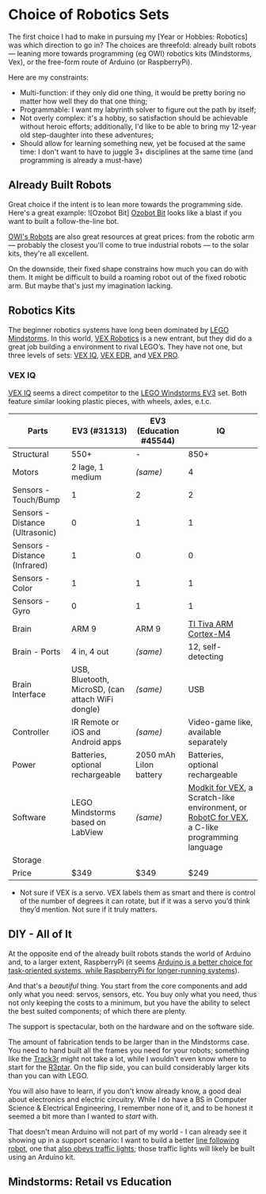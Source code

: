 # Choice of Robotics Sets

The first choice I had to make in pursuing my [Year or Hobbies: Robotics] was which direction to go in? The choices are threefold: already built robots — leaning more towards programming (eg OWI) robotics kits (Mindstorms, Vex), or the free-form route of Arduino (or RaspberryPi). 

Here are my constraints:
- Multi-function: if they only did one thing, it would be pretty boring no matter how well they do that one thing;
- Programmable: I want my labyrinth solver to figure out the path by itself;
- Not overly complex: it's a hobby, so satisfaction should be achievable without heroic efforts; additionally, I'd like to be able to bring my 12-year old step-daughter into these adventures;
- Should allow for learning something new, yet be focused at the same time: I don't want to have to juggle 3+ disciplines at the same time (and programming is already a must-have)

## Already Built Robots
Great choice if the intent is to lean more towards the programming side. Here's a great example: 
![Ozobot Bit]
[Ozobot Bit](http://ozobot.com/products/ozobot-bit) looks like a blast if you want to built a follow-the-line bot.

[OWI's Robots](http://www.owirobot.com) are also great resources at great prices: from the robotic arm — probably the closest you'll come to true industrial robots — to the solar kits, they're all excellent. 

On the downside, their fixed shape constrains how much you can do with them. It might be difficult to build a roaming robot out of the fixed robotic arm. But maybe that's just my imagination lacking.

## Robotics Kits

The beginner robotics systems have long been dominated by [LEGO Mindstorms](#ev3). In this world, [VEX Robotics](#vex) is a new entrant, but they did do a great job building a environment to rival LEGO’s. They have not one, but three levels of sets: [VEX IQ](#vexiq), [VEX EDR](#vexedr), and [VEX PRO](#vexpro).

### VEX IQ
[VEX IQ](#vexiq) seems a direct competitor to the [LEGO Windstorms EV3](#ev3) set. Both feature similar looking plastic pieces, with wheels, axles, e.t.c.

|  Parts | EV3 (#31313) | EV3 (Education #45544) | IQ |
|--------|--------------|------------------------|---|
| Structural |     550+ |                 - |  850+ |
| Motors | 2 lage, 1 medium | *(same)* | 4 |
| Sensors  - Touch/Bump | 1 | 2 | 2 |
| Sensors  - Distance (Ultrasonic) | 0 | 1 | 1 |
| Sensors - Distance (Infrared) | 1 | 0 | 0 |
| Sensors  - Color | 1 | 1 | 1 |
| Sensors  - Gyro | 0 | 1 | 1 |
| Brain | ARM 9 | ARM 9 | [TI Tiva ARM Cortex-M4](http://www.vexrobotics.com/brain-g.html) | 
| Brain - Ports | 4 in, 4 out |  *(same)* | 12, self-detecting |
| Brain Interface | USB, Bluetooth, MicroSD, (can attach WiFi dongle) |  *(same)* | USB |
| Controller | IR Remote or iOS and Android apps |  *(same)* | Video-game like, available separately |
| Power | Batteries, optional rechargeable | 2050 mAh LiIon battery | Batteries, optional rechargeable |
| Software | LEGO Mindstorms based on LabView | *(same)* | [Modkit for VEX](http://www.modkit.com/vex), a Scratch-like environment, or [RobotC for VEX](http://www.robotc.net/download/vexrobotics/), a C-like programming language |
| Storage | 
| Price | $349 | $349 |  $249 |

- Not sure if VEX is a servo. VEX labels them as smart and there is control of the number of degrees it can rotate, but if it was a servo you’d think they’d mention. Not sure if it truly matters.

## DIY - All of It

At the opposite end of the already built robots stands the world of Arduino and, to a larger extent, RaspberryPi (it seems [Arduino is a better choice for task-oriented systems, while RaspberryPi for longer-running systems](#arduino-vs-rpi)).

And that's a *beautiful* thing. You start from the core components and add only what you need: servos, sensors, etc. You buy only what you need, thus not only keeping the costs to a minimum, but you have the ability to select the best suited components; of which there are plenty.

The support is spectacular, both on the hardware and on the software side.

The amount of fabrication tends to be larger than in the Mindstorms case. You need to hand built all the frames you need for your robots; something like the [Track3r](#track3r) might not take a lot, while I wouldn't even know where to start for the [R3ptar](#r3ptar). On the flip side, you can build considerably larger kits than you can with LEGO. 

You will also have to learn, if you don't know already know, a good deal about electronics and electric circuitry. While I do have a BS in Computer Science & Electrical Engineering, I remember none of it, and to be honest it seemed a bit more than I wanted to *start* with.

That doesn't mean Arduino will not part of my world - I can already see it showing up in a support scenario: I want to build a better [line following robot](#line-robot), one that [also obeys traffic lights](#line-robot-traffic); those traffic lights will likely be built using an Arduino kit.

## Mindstorms: Retail vs Education


[arduino-vs-rpi]: http://makezine.com/2013/04/15/arduino-uno-vs-beaglebone-vs-raspberry-pi/
[track3r]: http://www.lego.com/en-us/mindstorms/build-a-robot/track3r
[r3ptar]: http://www.lego.com/en-us/mindstorms/build-a-robot/r3ptar
[line-robot]: 
[line-robot-traffic]:
[ev3]: http://shop.lego.com/en-US/LEGO-MINDSTORMS-EV3-31313?p=31313&track=checkprice
[vexiq]: http://www.vexrobotics.com/
[vexiq]: http://www.vexrobotics.com/vexiq?ref=hometile
[vexedr]: http://www.vexrobotics.com/vexedr?ref=hometile
[robotc]: http://www.robotc.net/download/vexrobotics/
[differences]: http://blog.alawrence.net/?p=253